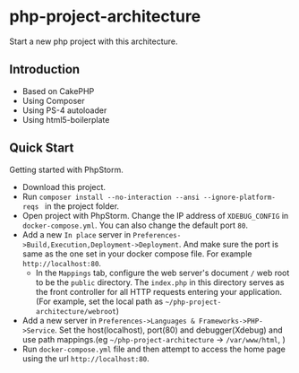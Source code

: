 # php-project-architecture
Start a new php project with this architecture.

## Introduction

* Based on CakePHP
* Using Composer
* Using PS-4 autoloader
* Using html5-boilerplate 

## Quick Start

Getting started with PhpStorm.

* Download this project.
* Run `composer install --no-interaction --ansi --ignore-platform-reqs
` in the project folder.
* Open project with PhpStorm. Change the IP address of `XDEBUG_CONFIG` in `docker-compose.yml`. You can also change the default port `80`.
* Add a new `In place` server in `Preferences->Build,Execution,Deployment->Deployment`. And make sure the port is same as the one set in your docker compose file. For example `http://localhost:80`.
    * In the `Mappings` tab, configure the web server's document `/` web root to be the `public` directory. The `index.php` in this directory serves as the front controller for all HTTP requests entering your application.(For example, set the local path as `~/php-project-architecture/webroot`)
* Add a new server in `Preferences->Languages & Frameworks->PHP->Service`. Set the host(localhost), port(80) and debugger(Xdebug) and use path mappings.(eg `~/php-project-architecture` -> `/var/www/html`, )
* Run `docker-compose.yml` file and then attempt to access the home page using the url `http://localhost:80`.




     


